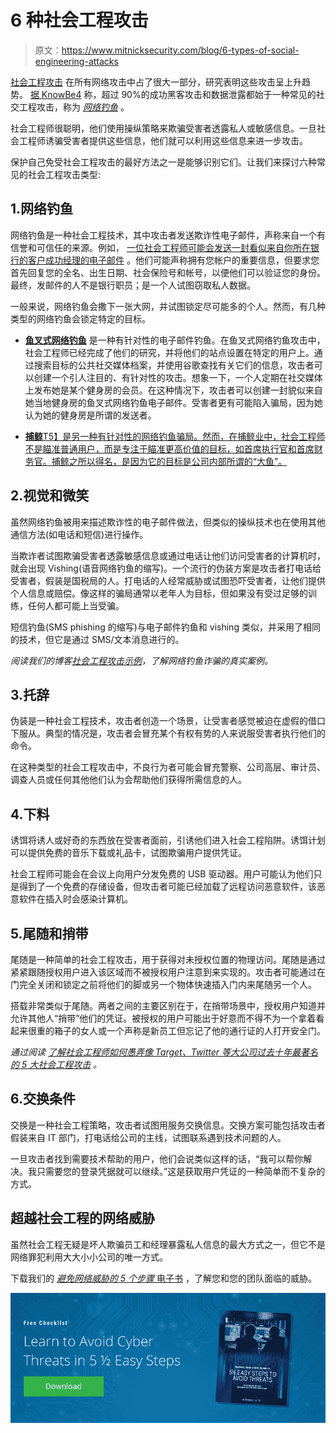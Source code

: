 # 6 种社会工程攻击

> 原文：<https://www.mitnicksecurity.com/blog/6-types-of-social-engineering-attacks>

[社会工程攻击](https://www.mitnicksecurity.com/blog/the-most-popular-cyber-attack-social-engineering) 在所有网络攻击中占了很大一部分，研究表明这些攻击呈上升趋势。 [据 KnowBe4](https://www.knowbe4.com/phishing) 称，超过 90%的成功黑客攻击和数据泄露都始于一种常见的社交工程攻击，称为 [*网络钓鱼*](https://www.mitnicksecurity.com/blog/spear-phishing-targeted-email-scams-what-you-need-to-know-about-this-hacking-technique) 。

社会工程师很聪明，他们使用操纵策略来欺骗受害者透露私人或敏感信息。一旦社会工程师诱骗受害者提供这些信息，他们就可以利用这些信息来进一步攻击。

保护自己免受社会工程攻击的最好方法之一是能够识别它们。让我们来探讨六种常见的社会工程攻击类型:

## 1.网络钓鱼

网络钓鱼是一种社会工程技术，其中攻击者发送欺诈性电子邮件，声称来自一个有信誉和可信任的来源。例如， [一位社会工程师可能会发送一封看似来自你所在银行的客户成功经理的电子邮件](https://www.mitnicksecurity.com/blog/ways-hackers-use-social-engineering-to-trick-your-employees) 。他们可能声称拥有您帐户的重要信息，但要求您首先回复您的全名、出生日期、社会保险号和帐号，以便他们可以验证您的身份。最终，发邮件的人不是银行职员；是一个人试图窃取私人数据。

一般来说，网络钓鱼会撒下一张大网，并试图锁定尽可能多的个人。然而，有几种类型的网络钓鱼会锁定特定的目标。

*   [**鱼叉式网络钓鱼**](https://www.mitnicksecurity.com/blog/spear-phishing-targeted-email-scams-what-you-need-to-know-about-this-hacking-technique) 是一种有针对性的电子邮件钓鱼。在鱼叉式网络钓鱼攻击中，社会工程师已经完成了他们的研究，并将他们的站点设置在特定的用户上。通过搜索目标的公共社交媒体档案，并使用谷歌查找有关它们的信息，攻击者可以创建一个引人注目的、有针对性的攻击。想象一下，一个人定期在社交媒体上发布她是某个健身房的会员。在这种情况下，攻击者可以创建一封貌似来自她当地健身房的鱼叉式网络钓鱼电子邮件。受害者更有可能陷入骗局，因为她认为她的健身房是所谓的发送者。

*   [**捕鲸**T5】是另一种有针对性的网络钓鱼骗局。然而，在捕鲸业中，社会工程师不是瞄准普通用户，而是专注于瞄准更高价值的目标，如首席执行官和首席财务官。捕鲸之所以得名，是因为它的目标是公司内部所谓的“大鱼”。](https://www.mitnicksecurity.com/blog/top-hacking-techniques-all-cisos-should-educate-remote-users-about)

## 2.视觉和微笑

虽然网络钓鱼被用来描述欺诈性的电子邮件做法，但类似的操纵技术也在使用其他通信方法(如电话和短信)进行操作。

当欺诈者试图欺骗受害者透露敏感信息或通过电话让他们访问受害者的计算机时，就会出现 Vishing(语音网络钓鱼的缩写)。一个流行的伪装方案是攻击者打电话给受害者，假装是国税局的人。打电话的人经常威胁或试图恐吓受害者，让他们提供个人信息或赔偿。像这样的骗局通常以老年人为目标，但如果没有受过足够的训练，任何人都可能上当受骗。

短信钓鱼(SMS phishing 的缩写)与电子邮件钓鱼和 vishing 类似，并采用了相同的技术，但它是通过 SMS/文本消息进行的。

*阅读我们的博客[社会工程攻击示例](/blog/4-social-engineering-attack-examples)，了解网络钓鱼诈骗的真实案例。*

## 3.托辞

伪装是一种社会工程技术，攻击者创造一个场景，让受害者感觉被迫在虚假的借口下服从。典型的情况是，攻击者会冒充某个有权有势的人来说服受害者执行他们的命令。

在这种类型的社会工程攻击中，不良行为者可能会冒充警察、公司高层、审计员、调查人员或任何其他他们认为会帮助他们获得所需信息的人。

## 4.下料

诱饵将诱人或好奇的东西放在受害者面前，引诱他们进入社会工程陷阱。诱饵计划可以提供免费的音乐下载或礼品卡，试图欺骗用户提供凭证。

社会工程师可能会在会议上向用户分发免费的 USB 驱动器。用户可能认为他们只是得到了一个免费的存储设备，但攻击者可能已经加载了远程访问恶意软件，该恶意软件在插入时会感染计算机。

## 5.尾随和捎带

尾随是一种简单的社会工程攻击，用于获得对未授权位置的物理访问。尾随是通过紧紧跟随授权用户进入该区域而不被授权用户注意到来实现的。攻击者可能通过在门完全关闭和锁定之前将他们的脚或另一个物体快速插入门内来尾随另一个人。

搭载非常类似于尾随。两者之间的主要区别在于，在捎带场景中，授权用户知道并允许其他人“捎带”他们的凭证。被授权的用户可能出于好意而不得不为一个拿着看起来很重的箱子的女人或一个声称是新员工但忘记了他的通行证的人打开安全门。

*通过阅读* [*了解社会工程师如何愚弄像 Target、Twitter 等大公司过去十年最著名的 5 大社会工程攻击*](https://www.mitnicksecurity.com/blog/the-top-5-most-famous-social-engineering-attacks-of-the-last-decade) *。*

## 6.交换条件

交换是一种社会工程策略，攻击者试图用服务交换信息。交换方案可能包括攻击者假装来自 IT 部门，打电话给公司的主线，试图联系遇到技术问题的人。

一旦攻击者找到需要技术帮助的用户，他们会说类似这样的话，“我可以帮你解决。我只需要您的登录凭据就可以继续。”这是获取用户凭证的一种简单而不复杂的方式。

## 超越社会工程的网络威胁

虽然社会工程无疑是坏人欺骗员工和经理暴露私人信息的最大方式之一，但它不是网络罪犯利用大大小小公司的唯一方式。

下载我们的 [*避免网络威胁的 5 个步骤* 电子书](https://www.mitnicksecurity.com/lp-easy-steps-to-avoid-cyber-threats) ，了解您和您的团队面临的威胁。

[![New call-to-action](img/95ee2efaa0b0e1050f47338da41f7869.png)](https://cta-redirect.hubspot.com/cta/redirect/3875471/7f9b1de1-cf7c-4700-8892-cdf9402b32cf)